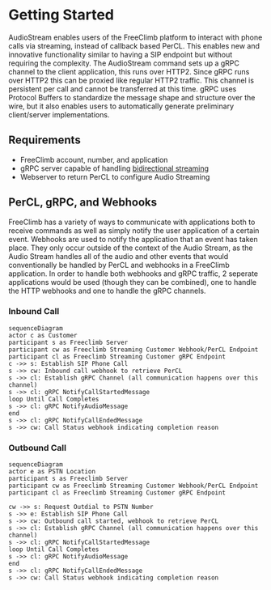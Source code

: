 # Getting Started

AudioStream enables users of the FreeClimb platform to interact with phone calls via streaming, instead of callback based PerCL.
This enables new and innovative functionality similar to having a SIP endpoint but without requiring the complexity.
The AudioStream command sets up a gRPC channel to the client application, this runs over HTTP2. Since gRPC runs over HTTP2 this can be proxied like regular HTTP2 traffic. This channel is persistent per call and cannot be transferred at this time.
gRPC uses Protocol Buffers to standardize the message shape and structure over the wire, but it also enables users to automatically generate preliminary client/server implementations.

## Requirements

- FreeClimb account, number, and application
- gRPC server capable of handling [bidirectional streaming](https://grpc.io/docs/what-is-grpc/core-concepts/#bidirectional-streaming-rpc)
- Webserver to return PerCL to configure Audio Streaming

## PerCL, gRPC, and Webhooks

FreeClimb has a variety of ways to communicate with applications both to receive commands as well as simply notify the user application of a certain event.
Webhooks are used to notify the application that an event has taken place. They only occur outside of the context of the Audio Stream, as the Audio Stream handles all of the audio and other events that would conventionally be handled by PerCL and webhooks in a FreeClimb application.
In order to handle both webhooks and gRPC traffic, 2 seperate applications would be used (though they can be combined), one to handle the HTTP webhooks and one to handle the gRPC channels.

### Inbound Call

```mermaid
sequenceDiagram
actor c as Customer
participant s as Freeclimb Server
participant cw as Freeclimb Streaming Customer Webhook/PerCL Endpoint
participant cl as Freeclimb Streaming Customer gRPC Endpoint
c ->> s: Establish SIP Phone Call
s ->> cw: Inbound call webhook to retrieve PerCL
s ->> cl: Establish gRPC Channel (all communication happens over this channel)
s ->> cl: gRPC NotifyCallStartedMessage
loop Until Call Completes
s ->> cl: gRPC NotifyAudioMessage
end
s ->> cl: gRPC NotifyCallEndedMessage
s ->> cw: Call Status webhook indicating completion reason
```

### Outbound Call

```mermaid
sequenceDiagram
actor e as PSTN Location
participant s as Freeclimb Server
participant cw as Freeclimb Streaming Customer Webhook/PerCL Endpoint
participant cl as Freeclimb Streaming Customer gRPC Endpoint

cw ->> s: Request Outdial to PSTN Number
s ->> e: Establish SIP Phone Call
s ->> cw: Outbound call started, webhook to retrieve PerCL
s ->> cl: Establish gRPC Channel (all communication happens over this channel)
s ->> cl: gRPC NotifyCallStartedMessage
loop Until Call Completes
s ->> cl: gRPC NotifyAudioMessage
end
s ->> cl: gRPC NotifyCallEndedMessage
s ->> cw: Call Status webhook indicating completion reason
```
